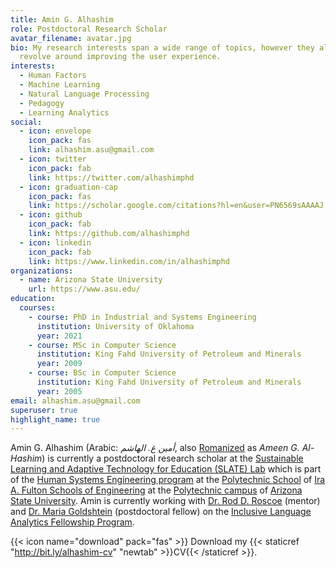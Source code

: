 ```yaml
---
title: Amin G. Alhashim
role: Postdoctoral Research Scholar
avatar_filename: avatar.jpg
bio: My research interests span a wide range of topics, however they always
  revolve around improving the user experience.
interests:
  - Human Factors
  - Machine Learning
  - Natural Language Processing
  - Pedagogy
  - Learning Analytics
social:
  - icon: envelope
    icon_pack: fas
    link: alhashim.asu@gmail.com
  - icon: twitter
    icon_pack: fab
    link: https://twitter.com/alhashimphd
  - icon: graduation-cap
    icon_pack: fas
    link: https://scholar.google.com/citations?hl=en&user=PN6569sAAAAJ
  - icon: github
    icon_pack: fab
    link: https://github.com/alhashimphd
  - icon: linkedin
    icon_pack: fab
    link: https://www.linkedin.com/in/alhashimphd
organizations:
  - name: Arizona State University
    url: https://www.asu.edu/
education:
  courses:
    - course: PhD in Industrial and Systems Engineering
      institution: University of Oklahoma
      year: 2021
    - course: MSc in Computer Science
      institution: King Fahd University of Petroleum and Minerals
      year: 2009
    - course: BSc in Computer Science
      institution: King Fahd University of Petroleum and Minerals
      year: 2005
email: alhashim.asu@gmail.com
superuser: true
highlight_name: true
---
```

Amin G. Alhashim (Arabic: *أمين غ. الهاشم*, also [Romanized](https://en.wikipedia.org/wiki/Romanization_of_Arabic) as *Ameen G. Al-Hashim*) is currently a postdoctoral research scholar at the [Sustainable Learning and Adaptive Technology for Education (SLATE) Lab](https://slatelab.engineering.asu.edu/) which is part of the [Human Systems Engineering program](https://poly.engineering.asu.edu/hse/) at the [Polytechnic School](https://poly.engineering.asu.edu/) of [Ira A. Fulton Schools of Engineering](https://engineering.asu.edu/) at the [Polytechnic campus](https://campus.asu.edu/polytechnic) of [Arizona State University](https://www.asu.edu/).  Amin is currently working with [Dr. Rod D. Roscoe](https://isearch.asu.edu/profile/1809961) (mentor) and [Dr. Maria Goldshtein](https://mariagoldshtein.wordpress.com/) (postdoctoral fellow) on the [Inclusive Language Analytics Fellowship Program](https://slatelab.engineering.asu.edu/analytics/).

{{< icon name="download" pack="fas" >}} Download my {{< staticref "http://bit.ly/alhashim-cv" "newtab" >}}CV{{< /staticref >}}.